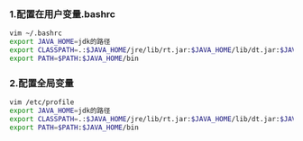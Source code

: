 ### 1.配置在用户变量.bashrc

~~~~bash
vim ~/.bashrc
export JAVA_HOME=jdk的路径
export CLASSPATH=.:$JAVA_HOME/jre/lib/rt.jar:$JAVA_HOME/lib/dt.jar:$JAVA_HOME/lib/tool.jar
export PATH=$PATH:$JAVA_HOME/bin
~~~~

### 2.配置全局变量

~~~bash
vim /etc/profile
export JAVA_HOME=jdk的路径
export CLASSPATH=.:$JAVA_HOME/jre/lib/rt.jar:$JAVA_HOME/lib/dt.jar:$JAVA_HOME/lib/tool.jar
export PATH=$PATH:$JAVA_HOME/bin
~~~

